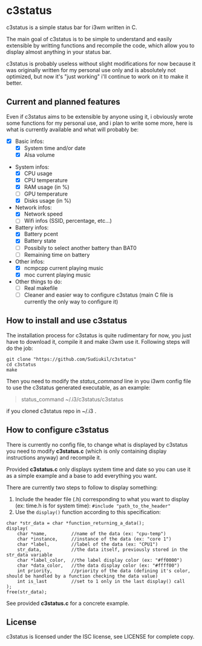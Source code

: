 # c3status

c3status is a simple status bar for i3wm written in C.

The main goal of c3status is to be simple to understand and easily extensible by writting functions and recompile the code, which allow you to display almost anything in your status bar.

c3status is probably useless without slight modifications for now because it was originally written for my personal use only and is absolutely not optimized, but now it's "just working" i'll continue to work on it to make it better.

## Current and planned features

Even if c3status aims to be extensible by anyone using it, i obviously wrote some functions for my personal use, and i plan to write some more, here is what is currently available and what will probably be:

- [x] Basic infos:
  - [x] System time and/or date
  - [x] Alsa volume

- System infos:
  - [x] CPU usage
  - [x] CPU temperature
  - [x] RAM usage (in %)
  - [ ] GPU temperature
  - [x] Disks usage (in %)

- Network infos:
  - [x] Network speed
  - [ ] Wifi infos (SSID, percentage, etc...)

- Battery infos:
  - [x] Battery pcent
  - [x] Battery state
  - [ ] Possibily to select another battery than BAT0
  - [ ] Remaining time on battery

- Other infos:
  - [x] ncmpcpp current playing music
  - [x] moc current playing music

- Other things to do:
  - [ ] Real makefile
  - [ ] Cleaner and easier way to configure c3status (main C file is currently the only way to configure it)

## How to install and use c3status

The installation process for c3status is quite rudimentary for now, you just have to download it, compile it and make i3wm use it. Following steps will do the job:

```
git clone "https://github.com/Sudiukil/c3status"
cd c3status
make
```

Then you need to modify the *status_command* line in you i3wm config file to use the c3status generated executable, as an example:

> status_command ~/.i3/c3status/c3status

if you cloned c3status repo in ~/.i3 .

## How to configure c3status

There is currently no config file, to change what is displayed by c3status you need to modify **c3status.c** (which is only containing display instructions anyway) and recompile it.

Provided **c3status.c** only displays system time and date so you can use it as a simple example and a base to add everything you want.

There are currently two steps to follow to display something:

1. Include the header file (.h) corresponding to what you want to display (ex: time.h is for system time): `#include "path_to_the_header"`
2. Use the `display()` function according to this specification:

```
char *str_data = char *function_returning_a_data();
display(
	char *name, 		//name of the data (ex: "cpu-temp")
	char *instance, 	//instance of the data (ex: "core 1")
	char *label, 		//label of the data (ex: "CPU1")
	str_data, 			//the data itself, previously stored in the str_data variable
	char *label_color, 	//the label display color (ex: "#ff0000")
	char *data_color, 	//the data display color (ex: "#ffff00")
	int priority, 		//priority of the data (defining it's color, should be handled by a function checking the data value)
	int is_last 		//set to 1 only in the last display() call
);
free(str_data);
```

See provided **c3status.c** for a concrete example.

## License

c3status is licensed under the ISC license, see LICENSE for complete copy.
